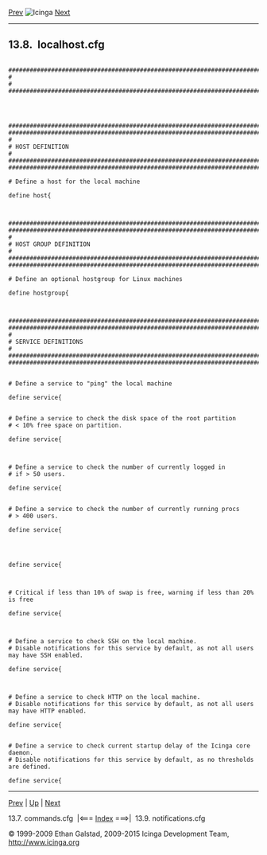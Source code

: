 [Prev](sample-contacts.md) ![Icinga](../images/logofullsize.png "Icinga") [Next](sample-notifications.md)

* * * * *

13.8.  localhost.cfg
--------------------

<pre><code>
###############################################################################
#
#
###############################################################################




###############################################################################
###############################################################################
#
# HOST DEFINITION
#
###############################################################################
###############################################################################

# Define a host for the local machine

define host{



###############################################################################
###############################################################################
#
# HOST GROUP DEFINITION
#
###############################################################################
###############################################################################

# Define an optional hostgroup for Linux machines

define hostgroup{



###############################################################################
###############################################################################
#
# SERVICE DEFINITIONS
#
###############################################################################
###############################################################################


# Define a service to "ping" the local machine

define service{


# Define a service to check the disk space of the root partition
# < 10% free space on partition.

define service{



# Define a service to check the number of currently logged in
# if > 50 users.

define service{


# Define a service to check the number of currently running procs
# > 400 users.

define service{




define service{



# Critical if less than 10% of swap is free, warning if less than 20% is free

define service{



# Define a service to check SSH on the local machine.
# Disable notifications for this service by default, as not all users may have SSH enabled.

define service{



# Define a service to check HTTP on the local machine.
# Disable notifications for this service by default, as not all users may have HTTP enabled.

define service{


# Define a service to check current startup delay of the Icinga core daemon.
# Disable notifications for this service by default, as no thresholds are defined.

define service{
</code></pre>

* * * * *

[Prev](sample-contacts.md) | [Up](ch13.md) | [Next](sample-notifications.md)

13.7. commands.cfg  |<=== [Index](index.md) ===>|  13.9. notifications.cfg

© 1999-2009 Ethan Galstad, 2009-2015 Icinga Development Team,
http://www.icinga.org
